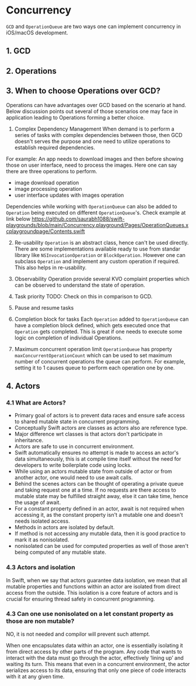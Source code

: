 # Concurrency

`GCD` and `OperationQueue` are two ways one can implement concurrency in iOS/macOS development.

## 1. GCD

## 2. Operations


## 3. When to choose Operations over GCD?
Operations can have advantages over GCD based on the scenario at hand. Below discussion points out several of those
scenarios one may face in application leading to Operations forming a better choice.

1. Complex Dependency Management
When demand is to perform a series of tasks with complex dependencies between those, then GCD doesn't serves the purpose
and one need to utilize operations to establish required dependencies.

For example:
An app needs to download images and then before showing those on user interface, need to process the images. Here one can
say there are three operations to perform.
- image download operation
- image processing operation
- user interface updates with images operation

Dependencies while working with `OperationQueue` can also be added to `Operation` being executed on different `OperationQueue`'s. Check example at link below
https://github.com/saurabh1088/swift-playgrounds/blob/main/Concurrency.playground/Pages/OperationQueues.xcplaygroundpage/Contents.swift


2. Re-usability
`Operation` is an abstract class, hence can't be used directly. There are some implementations available ready to use from
standar library like `NSInvocationOperation` or `BlockOperation`. However one can subclass `Operation` and implement any
custom operation if required. This also helps in re-usability.


3. Observability
Operation provide several KVO complaint properties which can be observed to understand the state of operation.


4. Task priority
TODO: Check on this in comparison to GCD.


5. Pause and resume tasks


6. Completion block for tasks
Each `Operation` added to `OperationQueue` can have a completion block defined, which gets executed once that `Operation` gets
completed. This is great if one needs to execute some logic on completion of individual Operations.


8. Maximum concurrent operation limit
`OperationQueue` has property `maxConcurrentOperationCount` which can be used to set maximum number of concurrent operations
the queue can perform. For example, setting it to 1 causes queue to perform each operation one by one.


## 4. Actors

### 4.1 What are Actors?
- Primary goal of actors is to prevent data races and ensure safe access to shared mutable state in concurrent programming.
- Conceptually Swift actors are classes as actors also are reference type.
- Major difference wrt classes is that actors don't participate in inheritance.
- Actors are safe to use in concurrent environment.
- Swift automatically ensures no attempt is made to access an actor's data simultaneously, this is at compile time itself
without the need for developers to write boilerplate code using locks.
- While using an actors mutable state from outside of actor or from another actor, one would need to use await calls.
- Behind the scenes actors can be thought of operating a private queue and taking request one at a time. If no requests are
there access to mutable state may be fulfilled straight away, else it can take time, hence the usage of await.
- For a constant property defined in an actor, await is not required when accessing it, as the constant property isn't
a mutable one and doesn't needs isolated access.
- Methods in actors are isolated by default.
- If method is not accessing any mutable data, then it is good practice to mark it as nonisolated.
- nonisolated can be used for computed properties as well of those aren't being computed of any mutable state.

### 4.3 Actors and isolation
In Swift, when we say that actors guarantee data isolation, we mean that all mutable properties and functions within an
actor are isolated from direct access from the outside. This isolation is a core feature of actors and is crucial for
ensuring thread safety in concurrent programming.

### 4.3 Can one use nonisolated on a let constant property as those are non mutable?
NO, it is not needed and compilor will prevent such attempt.

When one encapsulates data within an actor, one is essentially isolating it from direct access by other parts of the
program. Any code that wants to interact with the data must go through the actor, effectively ‘lining up’ and waiting
its turn. This means that even in a concurrent environment, the actor serializes access to its data, ensuring that only
one piece of code interacts with it at any given time.

